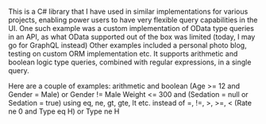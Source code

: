 This is a C# library that I have used in similar implementations for various projects, enabling power users to have very flexible query capabilities in the UI.
  One such example was a custom implementation of OData type queries in an API, as what OData supported out of the box was limited (today, I may go for GraphQL instead)
  Other examples included a personal photo blog, testing on custom ORM implementation etc. 
It supports arithmetic and boolean logic type queries, combined with regular expressions, in a single query.
 

Here are a couple of examples:
  arithmetic and boolean 
      (Age >= 12 and Gender = Male) or Gender != Male
      Weight <= 300 and (Sedation = null or Sedation = true)
  using eq, ne, gt, gte, lt etc. instead of =, !=, >, >=, < 
      (Rate ne 0 and Type eq H) or Type ne H

